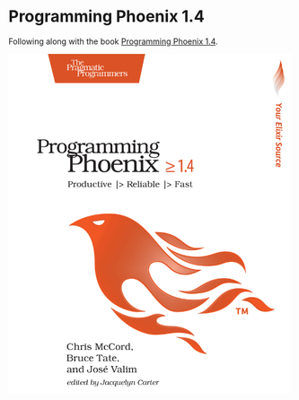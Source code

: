 Programming Phoenix 1.4
=======================

Following along with the book [Programming Phoenix 1.4](https://pragprog.com/book/phoenix14/programming-phoenix-1-4).

![Programming Phoenix book cover](./phoenix.jpg)
